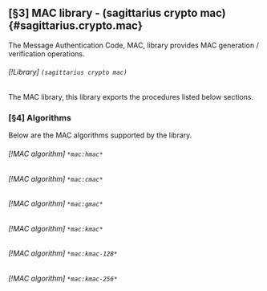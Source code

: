 [§3] MAC library - (sagittarius crypto mac) {#sagittarius.crypto.mac}
------------------------------------------------------

The Message Authentication Code, MAC, library provides MAC 
generation / verification operations.

###### [!Library] `(sagittarius crypto mac)`

The MAC library, this library exports the procedures listed
below sections.

### [§4] Algorithms

Below are the MAC algorithms supported by the library.

###### [!MAC algorithm] `*mac:hmac*`
###### [!MAC algorithm] `*mac:cmac*`
###### [!MAC algorithm] `*mac:gmac*`
###### [!MAC algorithm] `*mac:kmac*`
###### [!MAC algorithm] `*mac:kmac-128*`
###### [!MAC algorithm] `*mac:kmac-256*`

